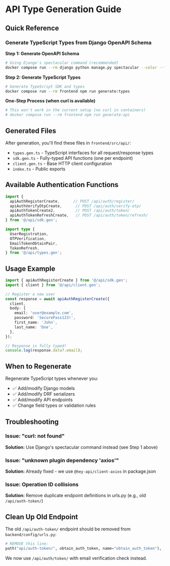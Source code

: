 # API Type Generation Guide

## Quick Reference

### Generate TypeScript Types from Django OpenAPI Schema

**Step 1: Generate OpenAPI Schema**
```bash
# Using Django's spectacular command (recommended)
docker compose run --rm django python manage.py spectacular --color --file /app/frontend/openapi-schema.json
```

**Step 2: Generate TypeScript Types**
```bash
# Generate TypeScript SDK and types
docker compose run --rm frontend npm run generate:types
```

**One-Step Process (when curl is available)**
```bash
# This won't work in the current setup (no curl in containers)
# docker compose run --rm frontend npm run generate:api
```

## Generated Files

After generation, you'll find these files in `frontend/src/api/`:

- `types.gen.ts` - TypeScript interfaces for all request/response types
- `sdk.gen.ts` - Fully-typed API functions (one per endpoint)
- `client.gen.ts` - Base HTTP client configuration
- `index.ts` - Public exports

## Available Authentication Functions

```typescript
import {
  apiAuthRegisterCreate,      // POST /api/auth/register/
  apiAuthVerifyOtpCreate,      // POST /api/auth/verify-otp/
  apiAuthTokenCreate2,         // POST /api/auth/token/
  apiAuthTokenRefreshCreate,   // POST /api/auth/token/refresh/
} from '@/api/sdk.gen';

import type {
  UserRegistration,
  OTPVerification,
  EmailTokenObtainPair,
  TokenRefresh,
} from '@/api/types.gen';
```

## Usage Example

```typescript
import { apiAuthRegisterCreate } from '@/api/sdk.gen';
import { client } from '@/api/client.gen';

// Register a new user
const response = await apiAuthRegisterCreate({
  client,
  body: {
    email: 'user@example.com',
    password: 'SecurePass123!',
    first_name: 'John',
    last_name: 'Doe',
  },
});

// Response is fully typed!
console.log(response.data?.email);
```

## When to Regenerate

Regenerate TypeScript types whenever you:
- ✅ Add/modify Django models
- ✅ Add/modify DRF serializers
- ✅ Add/modify API endpoints
- ✅ Change field types or validation rules

## Troubleshooting

### Issue: "curl: not found"
**Solution:** Use Django's spectacular command instead (see Step 1 above)

### Issue: "unknown plugin dependency 'axios'"
**Solution:** Already fixed - we use `@hey-api/client-axios` in package.json

### Issue: Operation ID collisions
**Solution:** Remove duplicate endpoint definitions in urls.py (e.g., old `/api/auth-token/`)

## Clean Up Old Endpoint

The old `/api/auth-token/` endpoint should be removed from `backend/config/urls.py`:

```python
# REMOVE this line:
path("api/auth-token/", obtain_auth_token, name="obtain_auth_token"),
```

We now use `/api/auth/token/` with email verification check instead.
